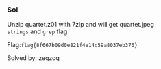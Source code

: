 ### Sol  

Unzip quartet.z01 with 7zip and will get quartet.jpeg  
`strings` and `grep` flag  

Flag:`flag{8f667b09d0e821f4e14d59a8037eb376}`

Solved by: zeqzoq